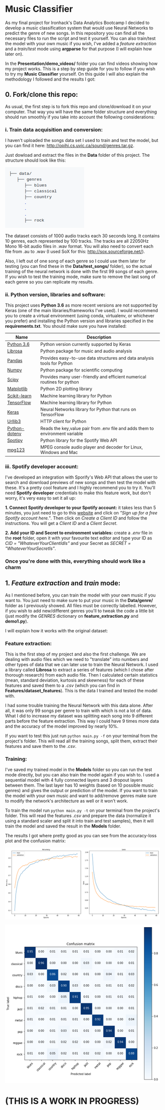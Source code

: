 # Music Classifier

As my final project for Ironhack's Data Analytics Bootcamp I decided to develop a music classification system that would use Neural Networks to predict the genre of new songs. In this repository you can find all the necessary files to run the script and test it yourself. You can also train/test the model with your own music if you wish, I've added a *feature extraction* and a *train/test* mode using **argparse** for that purpose (I will explain how later on).

In the **Presentation/demo_videos/** folder you can find videos showing how my project works. This is a step by step guide for you to follow if you wish to try my **Music Classifier** yourself. On this guide I will also explain the methodology I followed and the results I got:

## 0. Fork/clone this repo:
As usual, the first step is to fork this repo and clone/download it on your computer. That way you will have the same folder structure and everything should run smoothly if you take into account the following considerations:

### i. Train data acquisition and conversion:

I haven't uploaded the songs data set I used to train and test the model, but you can find it here: http://opihi.cs.uvic.ca/sound/genres.tar.gz.

Just dowload and extract the files in the **Data** folder of this project. The structure should look like this:

![file_structure](./for_md/0_file_structure.png)

The dataset consists of 1000 audio tracks each 30 seconds long. It contains 10 genres, each represented by 100 tracks. The tracks are all 22050Hz Mono 16-bit audio files in .wav format. You will also need to convert each file from .au to .wav (I used SoX for this: http://sox.sourceforge.net/).

Also, I left out of one song of each genre so I could use them later for testing (you can find these in the **Data/test_songs/** folder), so the actual training of the neural network is done with the first 99 songs of each genre. If you wish to test the training mode, make sure to remove the last song of each genre so you can replicate my results.

### ii. Python version, libraries and software:

This project uses **Python 3.6** as more recent versions are not supported by Keras (one of the main libraries/frameworks I've used). I would recommend you to create a virtual environment (using conda, virtualenv, or whichever you prefer) and installing the Python version and libraries specified in the **requirements.txt**. You should make sure you have installed:

|  Name 	|  Description 	|
|---	|---	|
|   [Python 3.6](https://www.python.org/downloads/release/python-369/)	|   Python version currently supported by Keras	|
|   [Librosa](https://librosa.github.io/librosa/)	|   Python package for music and audio analysis	|
|   [Pandas](https://pandas.pydata.org/)	|   Provides easy-to-use data structures and data analysis tools for Python	|
|  [Numpy](https://numpy.org/)	|   Python package for scientific computing	|
|   [Scipy](https://www.scipy.org/)	|   Provides many user-friendly and efficient numerical routines for python 	|
|   [Matplotlib](https://matplotlib.org/)	|   Python 2D plotting library	|
|   [Scikit-learn](https://scikit-learn.org/stable/)	|   Machine learning library for Python	|
|   [TensorFlow](https://www.tensorflow.org/)	|   Machine learning library for Python	|
|   [Keras](https://keras.io/)	|   Neural Networks library for Python that runs on TensorFlow	|
|   [Urllib3](https://urllib3.readthedocs.io/en/latest/)	|   HTTP client for Python	|
|   [Python-dotenv](https://pypi.org/project/python-dotenv/)	|   Reads the key,value pair from .env file and adds them to environment variable	|
|   [Spotipy](https://spotipy.readthedocs.io/en/latest/)	|   Python library for the Spotify Web API	|
|   [mpg123](https://www.mpg123.de/index.shtml)	|   MPEG console audio player and decoder for Linux, Windows and Mac	|

### iii. Spotify developer account:

I've developed an integration with Sporify's Web API that allows the user to search and download previews of new songs and then test the model with these. It's a pretty cool feature and I highly recommend you to try it. You'll need **Spotify developer** credentials to make this feature work, but don't worry, it's very easy to set it all up:

**1. Connect Spotify developer to your Spotify account:** it takes less than 5 minutes, you just need to go to this [website](https://developer.spotify.com/dashboard/) and click on *"Sign up for a free Spotify account here."*. Then click on *Create a Client ID* and follow the instructions. You will get a *Client ID* and a *Client Secret*.

**2. Add your ID and Secret to environment variables:** create a *.env* file in the **root** folder, open it with your favourite text editor and type your ID as *CID = "WhateverYourClientIdIs"* and your Secret as *SECRET = "WhateverYourSecretIs"*.

### Once you're done with this, everything should work like a charm

## 1. *Feature extraction* and *train* mode:

As I mentioned before, you can train the model with your own music if you want to. You just need to make sure to put your music in the **Data/genre/** folder as I previously showed. All files must be correctly labelled. However, if you wish to add new/different genres you'll to tweak the code a little bit (just modify the *GENRES* dictionary on **feature_extraction.py** and **demo1.py**).

I will explain how it works with the original dataset:

### Feature extraction:

This is the first step of my project and also the first challenge. We are dealing with audio files which we need to "translate" into numbers and other types of data that we can later use to train the Neural Network. I used a library called **Librosa** to extract a series of features (which I chose after thorough research) from each audio file. Then I calculated certain statistics (mean, standard deviation, kurtosis and skewness) for each of these features and saved them to a *.csv* (which you can find in **Features/dataset_features**). This is the data I trained and tested the model with.

I had some trouble training the Neural Network with this data alone. After all, it was only 99 songs per genre to train with which is not a lot of data. What I did to increase my dataset was splitting each song into 9 different parts before the feature extraction. This way I could have 9 times more data and the accuracy of the model improved by nearly 10%.

If you want to test this just run <code>python main.py -f</code> on your terminal from the project's folder. This will read all the training songs, split them, extract their features and save them to the *.csv*.

### Training:

I've saved my trained model in the **Models** folder so you can run the test mode directly, but you can also train the model again if you wish to. I used a sequential model with 4 fully connected layers and 3 dropout layers between them. The last layer has 10 weights (based on 10 possible music genres) and gives the output or prediction of the model. If you want to train the model with your own music and want to add/remove genres make sure to modify the network's architecture as well or it won't work.

To train the model run <code>python main.py -t</code> on your terminal from the project's folder. This will read the features *.csv* and prepare the data (normalize it using a standard scaler and split it into train and test samples), then it will train the model and saved the result in the **Models** folder.

The results I got where pretty good as you can see from the accuracy-loss plot and the confusion matrix:

![accuracy-loss](./for_md/1_acc_loss.png)

![confusion_matrix](./for_md/2_conf_matrix.png)

# (THIS IS A WORK IN PROGRESS)





